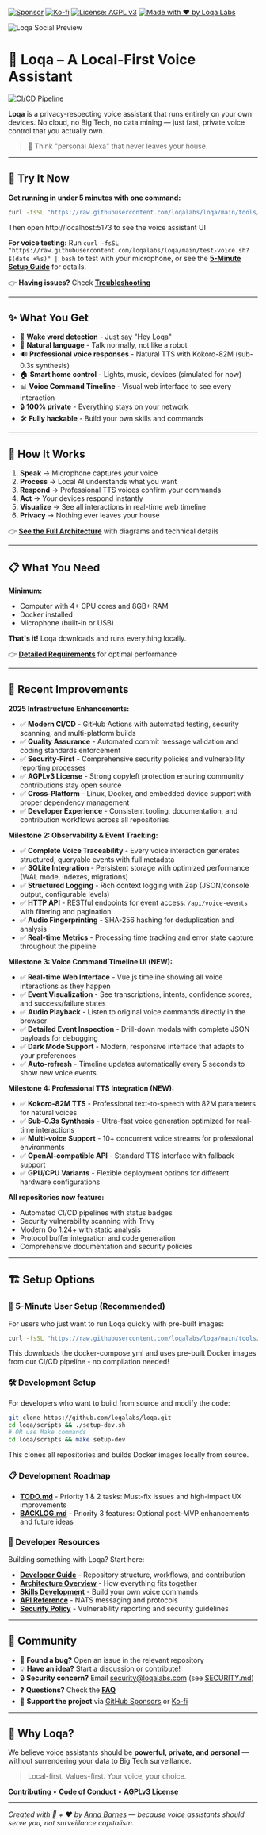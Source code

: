 [![Sponsor](https://img.shields.io/badge/Sponsor-Loqa-ff69b4?logo=githubsponsors&style=for-the-badge)](https://github.com/sponsors/annabarnes1138)
[![Ko-fi](https://img.shields.io/badge/Buy%20me%20a%20coffee-Ko--fi-FF5E5B?logo=ko-fi&logoColor=white&style=for-the-badge)](https://ko-fi.com/annabarnes)
[![License: AGPL v3](https://img.shields.io/badge/License-AGPL--3.0-blue?style=for-the-badge)](LICENSE)
[![Made with ❤️ by Loqa Labs](https://img.shields.io/badge/Made%20with%20%E2%9D%A4%EF%B8%8F-by%20LoqaLabs-ffb6c1?style=for-the-badge)](https://loqalabs.com)

![Loqa Social Preview](https://github.com/user-attachments/assets/99016e57-ace5-4140-a4f3-c49262f83253)

# 🦜 Loqa – A Local-First Voice Assistant

[![CI/CD Pipeline](https://github.com/loqalabs/loqa/actions/workflows/ci.yml/badge.svg)](https://github.com/loqalabs/loqa/actions/workflows/ci.yml)

**Loqa** is a privacy-respecting voice assistant that runs entirely on your own devices. No cloud, no Big Tech, no data mining — just fast, private voice control that you actually own.

> 🎯 Think "personal Alexa" that never leaves your house.

---

## 🚀 Try It Now

**Get running in under 5 minutes with one command:**

```bash
curl -fsSL "https://raw.githubusercontent.com/loqalabs/loqa/main/tools/setup.sh?$(date +%s)" | bash
```

Then open http://localhost:5173 to see the voice assistant UI

**For voice testing:** Run `curl -fsSL "https://raw.githubusercontent.com/loqalabs/loqa/main/test-voice.sh?$(date +%s)" | bash` to test with your microphone, or see the **[5-Minute Setup Guide](./docs/getting-started-5min.md)** for details.

👉 **Having issues?** Check **[Troubleshooting](./docs/troubleshooting.md)**

---

## ✨ What You Get

- 🎤 **Wake word detection** - Just say "Hey Loqa"
- 🧠 **Natural language** - Talk normally, not like a robot
- 🔊 **Professional voice responses** - Natural TTS with Kokoro-82M (sub-0.3s synthesis)
- 🏠 **Smart home control** - Lights, music, devices (simulated for now)
- 📊 **Voice Command Timeline** - Visual web interface to see every interaction
- 🔒 **100% private** - Everything stays on your network
- 🛠️ **Fully hackable** - Build your own skills and commands

---

## 🧱 How It Works

1. **Speak** → Microphone captures your voice
2. **Process** → Local AI understands what you want
3. **Respond** → Professional TTS voices confirm your commands
4. **Act** → Your devices respond instantly
5. **Visualize** → See all interactions in real-time web timeline
6. **Privacy** → Nothing ever leaves your house

👉 **[See the Full Architecture](./docs/architecture.md)** with diagrams and technical details

---

## 📋 What You Need

**Minimum:**
- Computer with 4+ CPU cores and 8GB+ RAM
- Docker installed
- Microphone (built-in or USB)

**That's it!** Loqa downloads and runs everything locally.

👉 **[Detailed Requirements](./docs/quickstart.md#system-requirements)** for optimal performance

---

## 🔧 Recent Improvements

**2025 Infrastructure Enhancements:**
- ✅ **Modern CI/CD** - GitHub Actions with automated testing, security scanning, and multi-platform builds
- ✅ **Quality Assurance** - Automated commit message validation and coding standards enforcement  
- ✅ **Security-First** - Comprehensive security policies and vulnerability reporting processes
- ✅ **AGPLv3 License** - Strong copyleft protection ensuring community contributions stay open source
- ✅ **Cross-Platform** - Linux, Docker, and embedded device support with proper dependency management
- ✅ **Developer Experience** - Consistent tooling, documentation, and contribution workflows across all repositories

**Milestone 2: Observability & Event Tracking:**
- ✅ **Complete Voice Traceability** - Every voice interaction generates structured, queryable events with full metadata
- ✅ **SQLite Integration** - Persistent storage with optimized performance (WAL mode, indexes, migrations)
- ✅ **Structured Logging** - Rich context logging with Zap (JSON/console output, configurable levels)
- ✅ **HTTP API** - RESTful endpoints for event access: `/api/voice-events` with filtering and pagination
- ✅ **Audio Fingerprinting** - SHA-256 hashing for deduplication and analysis
- ✅ **Real-time Metrics** - Processing time tracking and error state capture throughout the pipeline

**Milestone 3: Voice Command Timeline UI (NEW):**
- ✅ **Real-time Web Interface** - Vue.js timeline showing all voice interactions as they happen
- ✅ **Event Visualization** - See transcriptions, intents, confidence scores, and success/failure states
- ✅ **Audio Playback** - Listen to original voice commands directly in the browser
- ✅ **Detailed Event Inspection** - Drill-down modals with complete JSON payloads for debugging
- ✅ **Dark Mode Support** - Modern, responsive interface that adapts to your preferences
- ✅ **Auto-refresh** - Timeline updates automatically every 5 seconds to show new voice events

**Milestone 4: Professional TTS Integration (NEW):**
- ✅ **Kokoro-82M TTS** - Professional text-to-speech with 82M parameters for natural voices
- ✅ **Sub-0.3s Synthesis** - Ultra-fast voice generation optimized for real-time interactions
- ✅ **Multi-voice Support** - 10+ concurrent voice streams for professional environments
- ✅ **OpenAI-compatible API** - Standard TTS interface with fallback support
- ✅ **GPU/CPU Variants** - Flexible deployment options for different hardware configurations

**All repositories now feature:**
- Automated CI/CD pipelines with status badges
- Security vulnerability scanning with Trivy
- Modern Go 1.24+ with static analysis  
- Protocol buffer integration and code generation
- Comprehensive documentation and security policies

---

## 🏗️ Setup Options

### 🚀 5-Minute User Setup (Recommended)

For users who just want to run Loqa quickly with pre-built images:

```bash
curl -fsSL "https://raw.githubusercontent.com/loqalabs/loqa/main/tools/setup.sh?$(date +%s)" | bash
```

This downloads the docker-compose.yml and uses pre-built Docker images from our CI/CD pipeline - no compilation needed!

### 🛠️ Development Setup

For developers who want to build from source and modify the code:

```bash
git clone https://github.com/loqalabs/loqa.git
cd loqa/scripts && ./setup-dev.sh
# OR use Make commands
cd loqa/scripts && make setup-dev
```

This clones all repositories and builds Docker images locally from source.

### 📋 Development Roadmap

- **[TODO.md](./project/TODO.md)** - Priority 1 & 2 tasks: Must-fix issues and high-impact UX improvements
- **[BACKLOG.md](./project/BACKLOG.md)** - Priority 3 features: Optional post-MVP enhancements and future ideas

### 🔧 Developer Resources

Building something with Loqa? Start here:

- **[Developer Guide](./docs/DEVELOPER.md)** - Repository structure, workflows, and contribution
- **[Architecture Overview](./docs/architecture.md)** - How everything fits together  
- **[Skills Development](./docs/skills.md)** - Build your own voice commands
- **[API Reference](./docs/messaging.md)** - NATS messaging and protocols
- **[Security Policy](./SECURITY.md)** - Vulnerability reporting and security guidelines

---

## 🤝 Community

- 🐛 **Found a bug?** Open an issue in the relevant repository
- 💡 **Have an idea?** Start a discussion or contribute!
- 🔒 **Security concern?** Email security@loqalabs.com (see [SECURITY.md](./SECURITY.md))
- ❓ **Questions?** Check the **[FAQ](./docs/faq.md)**
- 💖 **Support the project** via [GitHub Sponsors](https://github.com/sponsors/annabarnes1138) or [Ko-fi](https://ko-fi.com/annabarnes)

---

## 🌟 Why Loqa?

We believe voice assistants should be **powerful, private, and personal** — without surrendering your data to Big Tech surveillance.

> Local-first. Values-first. Your voice, your choice.

**[Contributing](./CONTRIBUTING.md)** • **[Code of Conduct](./CODE_OF_CONDUCT.md)** • **[AGPLv3 License](./LICENSE)**

---

*Created with 🧠 + ❤️ by [Anna Barnes](https://www.linkedin.com/in/annabethbarnes) — because voice assistants should serve you, not surveillance capitalism.* 
 
 
 
 
 
